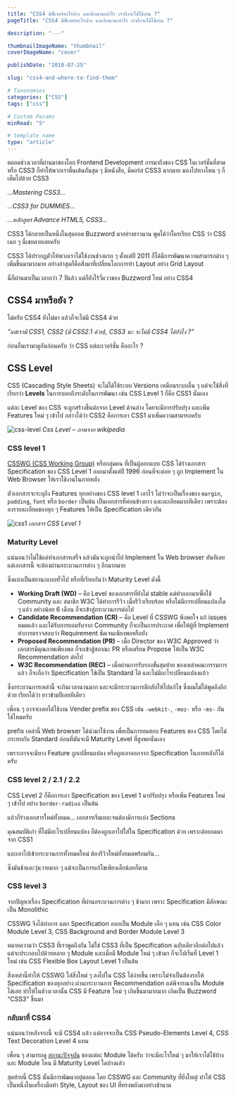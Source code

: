 ```yaml
---
title: "CSS4 มีฟีเจอร์อะไรบ้าง และอีกนานเท่าไร เราถึงจะได้ใช้งาน ?"
pageTitle: "CSS4 มีฟีเจอร์อะไรบ้าง และอีกนานเท่าไร เราถึงจะได้ใช้งาน ?"

description: "---"

thumbnailImageName: "thumbnail"
coverImageName: "cover"

publishDate: "2018-07-25"

slug: "css4-and-where-to-find-them"

# Taxonomies
categories: ["CSS"]
tags: ["css"]

# Custom Params
minRead: "5"

# template name
type: "article"
---
```


ตลอดช่วงเวลาที่ผ่านมาของโลก Frontend Development การมาถึงของ CSS ในเวอร์ชั่นที่สาม หรือ CSS3 ก็ทำให้พวกเราตื่นเต้นกันสุด ๆ มีหนังสือ, มีคอร์ส CSS3 มากมาย มองไปทางไหน ๆ ก็เต็มไปด้วย CSS3

*...Mastering CSS3...*

*...CSS3 for DUMMIES...*

*...หลักสูตร Advance HTML5, CSS3...*

CSS3 ได้กลายเป็นหนึ่งในสุดยอด Buzzword มาอย่างยาวนาน พูดได้ว่าใครเรียก CSS ว่า CSS เฉย ๆ นี่เชยตายเลยครับ

CSS3 ได้ปรากฏตัวให้พวกเราได้ใช้งานช่วงแรก ๆ ตั้งแต่ปี 2011 ก็ได้มีการพัฒนาความสามารถต่าง ๆ เพิ่มขึ้นมามากมาย อย่างล่าสุดก็คือสิ่งมาที่เปลี่ยนโลกการทำ Layout อย่าง Grid Layout

นี่ก็ผ่านมาเป็นเวลากว่า 7 ปีแล้ว แต่ก็ยังไร้วี่แววของ Buzzword ใหม่ อย่าง CSS4

## CSS4 มาหรือยัง ?

ไม่ครับ CSS4 ยังไม่มา แล้วก็จะไม่มี CSS4 ด้วย

*“แต่เรามี CSS1, CSS2 (มี CSS2.1 ด้วย), CSS3 นะ จะไม่มี CSS4 ได้ยังไง ?”*

ก่อนอื่นเรามาดูกันก่อนครับ ว่า CSS แต่ละเวอร์ชั่น คืออะไร ?

## CSS Level

CSS (Cascading Style Sheets) จะไม่ได้ใช้ระบบ Versions เหมือนระบบอื่น ๆ แต่จะใช้สิ่งที่เรียกว่า **Levels** ในการบอกถึงระดับในการพัฒนา เช่น CSS Level 1 ก็คือ CSS1 นั่นเอง

แต่ละ Level ของ CSS จะถูกสร้างขึ้นต่อจาก Level ด้านล่าง โดยจะมีการปรับปรุง และเพิ่ม Features ใหม่ ๆ เข้าไป กล่าวได้ว่า CSS2 คือการเอา CSS1 มาเพิ่มความสามารถครับ

<p class="_tal-ct">
	<picture class="_mgt-32px">
		<source srcset="css-level@2x.webp 2x, css-level.webp" type="image/webp">
		<source srcset="css-level@2x.png 2x, css-level.png" type="image/png">
		<img
			src="css-level.png"
			alt="css-level"
			class="_w-at _mxw-100pct"
		>
		<em>Css Level – ภาพจาก wikipedia</em>
	</picture>
</p>

### CSS level 1

<a href="https://www.w3.org/Style/CSS/members" target="_blank" rel="noreferrer noopener" class="bio-link -fancy">CSSWG (CSS Working Group)</a> หรือกลุ่มคน ที่เป็นผู้ออกแบบ CSS ได้ร่างเอกสาร Specification ของ CSS Level 1 ออกมาตั้งแต่ปี 1996 ก่อนที่จะค่อย ๆ ถูก Implement ใน Web Browser ให้เราใช้งานในภายหลัง

ตัวเอกสารจะระบุถึง Features ทุกอย่างของ CSS level 1 เอาไว้ ไม่ว่าจะเป็นเรื่องของ ```margin```, ```padding```, ```font``` หรือ ```border``` เป็นต้น เป็นเอกสารที่ค่อนข้างยาว และละเอียดมากทีเดียว เพราะต้องลงรายละเอียดของทุก ๆ Features ให้เป็น Specification เดียวกัน

<p class="_tal-ct">
	<picture class="_mgt-32px">
		<source srcset="css1@2x.webp 2x, css1.webp" type="image/webp">
		<source srcset="css1@2x.png 2x, css1.png" type="image/png">
		<img
			src="css1.png"
			alt="css1"
			class="_w-at _mxw-100pct"
		>
		<em>เอกสาร CSS Level 1</em>
	</picture>
</p>

### Maturity Level

แน่นอนว่าไม่ใช้แค่ทำเอกสารเสร็จ แล้วมันจะถูกนำไป Implement ใน Web browser ทันทีเลย แต่เอกสารนี้ จะต้องผ่านกระบวนการต่าง ๆ อีกมากมาย

ซึ่งแบ่งเป็นสถานะแบบทั่วไป หรือที่เรียกกันว่า Maturity Level ดังนี้

- **Working Draft (WD)** – คือ Level ของเอกสารที่ยังไม่ stable แต่ทำออกมาเพื่อใช้ Community และ สมาชิก W3C ได้ทำการรีวิว เมื่อรีวิวเรียบร้อย หรือไม่มีการเปลี่ยนแปลงใด ๆ แล้ว อย่างน้อย 6 เดือน ก็จะเข้าสู่กระบวนการต่อไป
- **Candidate Recommendation (CR)** – คือ Level ที่ CSSWG พึงพอใจ แก้ issues หมดแล้ว และได้รับการยอมรับจาก Community ก็จะเป็นการประกาศ เพื่อให้ผู้ที่ Implement ทำการตรวจสอบว่า Requirement ชัดเจนเพียงพอหรือยัง
- **Proposed Recommendation (PR)** – เมื่อ Director ของ W3C Approved ว่า เอกสารมีคุณภาพเพียงพอ ก็จะเข้าสู้สถาณะ PR หรือเตรียม Propose ให้เป็น W3C Recommendation ต่อไป
- **W3C Recommendation (REC)** – เมื่อผ่านการรับรองขั้นสุดท้าย ของเหล่าคณะกรรมการแล้ว ก็จะถือว่า Specification ใช้เป็น Standard ได้ และไม่มีอะไรเปลี่ยนแปลงแล้ว

ซึ่งกระบวนการเหล่านี้ จะกินเวลานานมาก และจะมีกระบวนการตีกลับให้ไปแก้ไข ซึ่งผมไม่ได้พูดถึงอีกด้วย เรียกได้ว่า ยาวข้ามปีเลยทีเดียว

เพื่อน ๆ อาจจะเคยได้ใช้งาน Vender prefix ของ CSS เช่น ```-webkit-```, ```-moz-``` หรือ ```-ms-``` กันใช่ไหมครับ

prefix เหล่านี้ Web browser ได้นำมาใช้งาน เพื่อเป็นการทดสอบ Features ของ CSS โดยไม่กระทบกับ Standard ก่อนที่มันจะมี Maturity Level ที่สูงพอนั่นเอง

เพราะอาจจะมีบาง Feature ถูกเปลี่ยนแปลง หรือถูกเอาออกจาก Specification ในภายหลังก็ได้ครับ

### CSS level 2 / 2.1 / 2.2

CSS Level 2 ก็คือการเอา Specification ของ Level 1 มาปรับปรุง หรือเพิ่ม Features ใหม่ ๆ เข้าไป อย่าง ```border-radius``` เป็นต้น

แล้วก็ร่างเอกสารใหม่ทั้งหมด... เอกสารเริ่มเยอะจนต้องมีการแบ่ง Sections

คุณสมบัติเก่า ที่ไม่มีอะไรเปลี่ยนแปลง ก็ต้องถูกเอาไปใส่ใน Specification ด้วย เพราะต่อยอดมาจาก CSS1

และเอาไปเข้ากระบวนการทั้งหมดใหม่ ต้องรีวิวใหม่ทั้งหมดพร้อมกัน...

ซึ่งมันช้าและวุ่นวายมาก ๆ แม้จะเป็นการแก้ไขเพียงเล็กน้อยก็ตาม

### CSS level 3

จากปัญหาเรื่อง Specification ที่ผ่านกระบวนการต่าง ๆ ช้ามาก เพราะ Specification มีลักษณะเป็น Monolithic

CSSWG จึงได้ทำการ แตก Specification ออกเป็น Module เล็ก ๆ แทน เช่น CSS Color Module Level 3, CSS Background and Border Module Level 3

หมายความว่า CSS3 ที่เราพูดถึงกัน ไม่ใช่ CSS3 ที่เป็น Specification ฉบับเดียวอีกต่อไปแล้ว แต่จะประกอบไปด้วยหลาย ๆ Module และเมื่อมี Module ใหม่ ๆ เข้ามา ก็จะไปเริ่มที่ Level 1 ใหม่ เช่น CSS Flexible Box Layout Level 1 เป็นต้น

สิ่งเหล่านี้ทำให้ CSSWG ใส่สิ่งใหม่ ๆ ลงไปใน CSS ได้ง่ายขึ้น เพราะไม่จำเป็นต้องรอให้ Specification ของทุกอย่าง ผ่านกระบวนการ Recommendation แต่พิจารณาเป็น Module ได้เลย ทำให้ในช่วงเวลานั้น CSS มี Feature ใหม่ ๆ เกิดขึ้นมามากมาก เกิดเป็น Buzzword “CSS3” ขึ้นมา

### กลับมาที่ CSS4
แน่นอนว่าหลังจากนี้ จะมี CSS4 แล้ว แต่อาจจะเป็น CSS Pseudo-Elements Level 4, CSS Text Decoration Level 4 แทน

เพื่อน ๆ สามารถดู <a href="https://www.w3.org/Style/CSS/current-work" target="_blank" rel="noreferrer noopener" class="bio-link -fancy">สถานะปัจจุบัน</a> ของแต่ละ Module ได้ครับ ว่าจะมีอะไรใหม่ ๆ มาให้เราได้ใช้บ้าง และ Module ไหน มี Maturity Level ใดบ้างแล้ว

สุดท้ายนี้ CSS นั้นมีการพัฒนาอยู่ตลอด โดย CSSWG และ Community ที่ยิ่งใหญ่ ทำให้ CSS เป็นหนึ่งในเครื่องมือทำ Style, Layout ของ UI ที่ทรงพลังมาอย่างช้านาน
